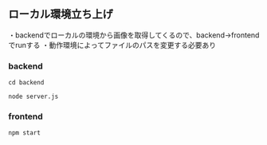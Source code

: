 ## ローカル環境立ち上げ
・backendでローカルの環境から画像を取得してくるので、backend->frontendでrunする
・動作環境によってファイルのパスを変更する必要あり

### backend
``` cd backend ```

``` node server.js ```

### frontend
``` npm start ```
